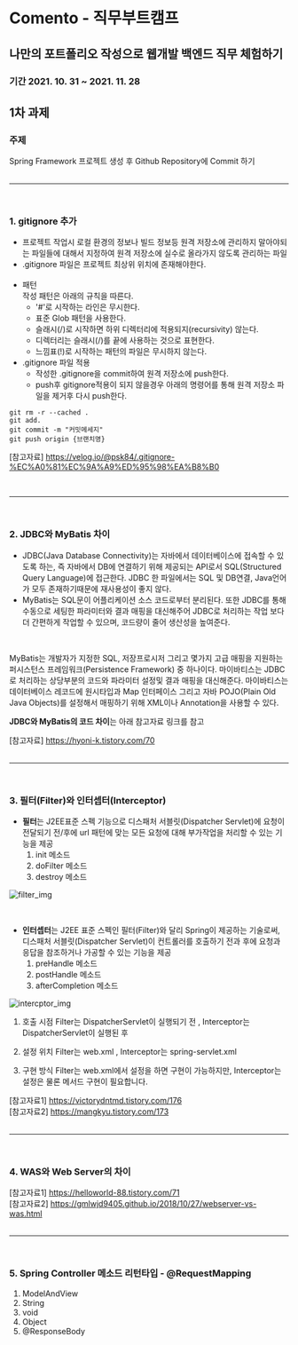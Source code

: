 # Comento - 직무부트캠프
## 나만의 포트폴리오 작성으로 웹개발 백엔드 직무 체험하기
### 기간 2021. 10. 31 ~ 2021. 11. 28

## 1차 과제<br>
### 주제 
Spring Framework 프로젝트 생성 후 Github Repository에 Commit 하기<br><br>

---

<br>

### 1. gitignore 추가<br>
- 프로젝트 작업시 로컬 환경의 정보나 빌드 정보등 원격 저장소에 관리하지 말아야되는 파일들에 대해서 지정하여 원격 저장소에 실수로 올라가지 않도록 관리하는 파일<br>
- .gitignore 파일은 프로젝트 최상위 위치에 존재해야한다.<br><br>
- 패턴<br>
  작성 패턴은 아래의 규칙을 따른다.<br>
  - '#'로 시작하는 라인은 무시한다.
  - 표준 Glob 패턴을 사용한다.
  - 슬래시(/)로 시작하면 하위 디렉터리에 적용되지(recursivity) 않는다.
  - 디렉터리는 슬래시(/)를 끝에 사용하는 것으로 표현한다.
  - 느낌표(!)로 시작하는 패턴의 파일은 무시하지 않는다.<br>
- .gitignore 파일 적용<br>
  - 작성한 .gitignore을 commit하여 원격 저장소에 push한다.<br>
  - push후 gitignore적용이 되지 않을경우 아래의 명령어를 통해 원격 저장소 파일을 제거후 다시 push한다.

```
git rm -r --cached .
git add. 
git commit -m "커밋메세지"
git push origin {브랜치명}
```

[참고자료] https://velog.io/@psk84/.gitignore-%EC%A0%81%EC%9A%A9%ED%95%98%EA%B8%B0

<br>

---
<br>

### 2. JDBC와 MyBatis 차이
- JDBC(Java Database Connectivity)는 자바에서 데이터베이스에 접속할 수 있도록 하는, 즉 자바에서 DB에 연결하기 위해 제공되는 API로서 SQL(Structured Query Language)에 접근한다.
JDBC 한 파일에서는 SQL 및 DB연결, Java언어가 모두 존재하기때문에 재사용성이 좋지 않다.
- MyBatis는 SQL문이 어플리케이션 소스 코드로부터 분리된다. 또한 JDBC를 통해 수동으로 세팅한 파라미터와 결과 매핑을 대신해주어 JDBC로 처리하는 작업 보다 더 간편하게 작업할 수 있으며, 코드량이 줄어 생산성을 높여준다. 
<br>

MyBatis는 개발자가 지정한 SQL, 저장프로시저 그리고 몇가지 고급 매핑을 지원하는 퍼시스턴스 프레임워크(Persistence Framework) 중 하나이다. 마이바티스는 JDBC로 처리하는 상당부분의 코드와 파라미터 설정및 결과 매핑을 대신해준다. 마이바티스는 데이터베이스 레코드에 원시타입과 Map 인터페이스 그리고 자바 POJO(Plain Old Java Objects)를 설정해서 매핑하기 위해 XML이나 Annotation을 사용할 수 있다.

**JDBC와 MyBatis의 코드 차이**는 아래 참고자료 링크를 참고

[참고자료] https://hyoni-k.tistory.com/70 <br><br>

---

<br>

### 3. 필터(Filter)와 인터셉터(Interceptor)
- **필터**는 J2EE표준 스펙 기능으로 디스패처 서블릿(Dispatcher Servlet)에 요청이 전달되기 전/후에 url 패턴에 맞는 모든 요청에 대해 부가작업을 처리할 수 있는 기능을 제공<br>
  1) init 메소드
  2) doFilter 메소드
  3) destroy 메소드

![filter_img](https://user-images.githubusercontent.com/64416833/140613695-305ea782-ba45-4ff4-a991-84eb6330030c.jpg)

<br>

- **인터셉터**는 J2EE 표준 스펙인 필터(Filter)와 달리 Spring이 제공하는 기술로써, 디스패처 서블릿(Dispatcher Servlet)이 컨트롤러를 호출하기 전과 후에 요청과 응답을 참조하거나 가공할 수 있는 기능을 제공<br>
  1) preHandle 메소드<br>
  2) postHandle 메소드<br>
  3) afterCompletion 메소드

  
![intercptor_img](https://user-images.githubusercontent.com/64416833/140613725-5ca836b3-492d-4e0b-b8eb-c4695d62ce97.jpg)

1. 호출 시점
Filter는 DispatcherServlet이 실행되기 전 , Interceptor는 DispatcherServlet이 실행된 후

2. 설정 위치
Filter는 web.xml , Interceptor는 spring-servlet.xml

3. 구현 방식
Filter는 web.xml에서 설정을 하면 구현이 가능하지만, Interceptor는 설정은 물론 메서드 구현이 필요합니다.

[참고자료1] https://victorydntmd.tistory.com/176 <br>
[참고자료2] https://mangkyu.tistory.com/173
<br><br>

---

<br>

### 4. WAS와 Web Server의 차이
[참고자료1] https://helloworld-88.tistory.com/71<br>
[참고자료2] https://gmlwjd9405.github.io/2018/10/27/webserver-vs-was.html
<br><br>

---

<br>

### 5. Spring Controller 메소드 리턴타입 - @RequestMapping
1. ModelAndView
2. String
3. void
4. Object
5. @ResponseBody

